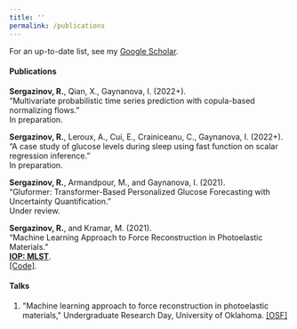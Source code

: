 ```yaml
---
title: ''
permalink: /publications
---
```


For an up-to-date list, see my [Google Scholar](https://scholar.google.com/citations?user=OhV6QOkAAAAJ&hl=en).

#### Publications

**Sergazinov, R.**, Qian, X., Gaynanova, I. (2022+).  
“Multivariate probabilistic time series prediction with copula-based normalizing
flows.”  
In preparation.

**Sergazinov, R.**, Leroux, A., Cui, E., Crainiceanu, C., Gaynanova, I. (2022+).  
“A case study of glucose levels during sleep using fast function on scalar regression
inference.”  
In preparation.

**Sergazinov, R.**, Armandpour, M., and Gaynanova, I. (2021).  
“Gluformer: Transformer-Based Personalized Glucose Forecasting with Uncertainty Quantification.”  
Under review.

**Sergazinov, R.**, and Kramar, M. (2021).  
“Machine Learning Approach to Force Reconstruction in Photoelastic Materials.”  
[**IOP: MLST**](https://doi.org/10.1088/2632-2153/ac29d5).  
[\[Code\]](https://github.com/mrsergazinov/particle-force-cnn).

#### Talks

1. "Machine learning approach to force reconstruction in photoelastic materials," Undergraduate Research Day, University of Oklahoma. [\[OSF\]](https://osf.io/5epzm/)
